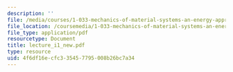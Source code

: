 ```yaml
---
description: ''
file: /media/courses/1-033-mechanics-of-material-systems-an-energy-approach-fall-2003/4f6df16ecfc335457795008b26bc7a34_lecture_i1_new.pdf
file_location: /coursemedia/1-033-mechanics-of-material-systems-an-energy-approach-fall-2003/4f6df16ecfc335457795008b26bc7a34_lecture_i1_new.pdf
file_type: application/pdf
resourcetype: Document
title: lecture_i1_new.pdf
type: resource
uid: 4f6df16e-cfc3-3545-7795-008b26bc7a34
---
```

